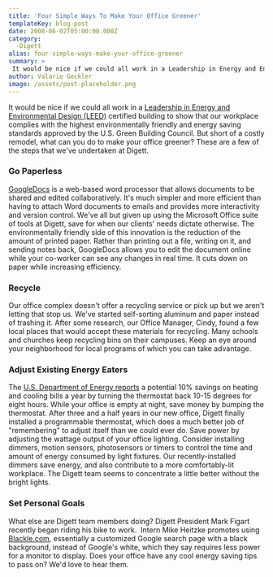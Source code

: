 ```yaml
---
title: 'Four Simple Ways To Make Your Office Greener'
templateKey: blog-post
date: 2008-06-02T05:00:00.000Z
category: 
  -Digett
alias: four-simple-ways-make-your-office-greener
summary: > 
 It would be nice if we could all work in a Leadership in Energy and Environmental Design (LEED) certified building to show that our workplace complies with the highest environmentally friendly and energy saving standards approved by the U.S. Green Building Council.
author: Valarie Geckler
image: /assets/post-placeholder.png
---
```


It would be nice if we could all work in a [Leadership in Energy and Environmental Design (LEED)](http://www.usgbc.org/DisplayPage.aspx?CategoryID=19) certified building to show that our workplace complies with the highest environmentally friendly and energy saving standards approved by the U.S. Green Building Council. But short of a costly remodel, what can you do to make your office greener? These are a few of the steps that we've undertaken at Digett.

### Go Paperless

[GoogleDocs](http://docs.google.com/?pli=1) is a web-based word processor that allows documents to be shared and edited collaboratively. It's much simpler and more efficient than having to attach Word documents to emails and provides more interactivity and version control. We've all but given up using the Microsoft Office suite of tools at Digett, save for when our clients' needs dictate otherwise. The environmentally friendly side of this innovation is the reduction of the amount of printed paper. Rather than printing out a file, writing on it, and sending notes back, GoogleDocs allows you to edit the document online while your co-worker can see any changes in real time. It cuts down on paper while increasing efficiency.

### Recycle

Our office complex doesn't offer a recycling service or pick up but we aren't letting that stop us. We've started self-sorting aluminum and paper instead of trashing it. After some research, our Office Manager, Cindy, found a few local places that would accept these materials for recycling. Many schools and churches keep recycling bins on their campuses. Keep an eye around your neighborhood for local programs of which you can take advantage.

### Adjust Existing Energy Eaters

The [U.S. Department of Energy reports](http://apps1.eere.energy.gov/consumer/your_home/space_heating_cooling/index.cfm/mytopic=12720) a potential 10% savings on heating and cooling bills a year by turning the thermostat back 10-15 degrees for eight hours. While your office is empty at night, save money by bumping the thermostat. After three and a half years in our new office, Digett finally installed a programmable thermostat, which does a much better job of "remembering" to adjust itself than we could ever do. Save power by adjusting the wattage output of your office lighting. Consider installing dimmers, motion sensors, photosensors or timers to control the time and amount of energy consumed by light fixtures. Our recently-installed dimmers save energy, and also contribute to a more comfortably-lit workplace. The Digett team seems to concentrate a little better without the bright lights.

### Set Personal Goals

What else are Digett team members doing? Digett President Mark Figart recently began riding his bike to work.  Intern Mike Heitzke promotes using [Blackle.com](http://blackle.com/), essentially a customized Google search page with a black background, instead of Google's white, which they say requires less power for a monitor to display. Does your office have any cool energy saving tips to pass on? We'd love to hear them.